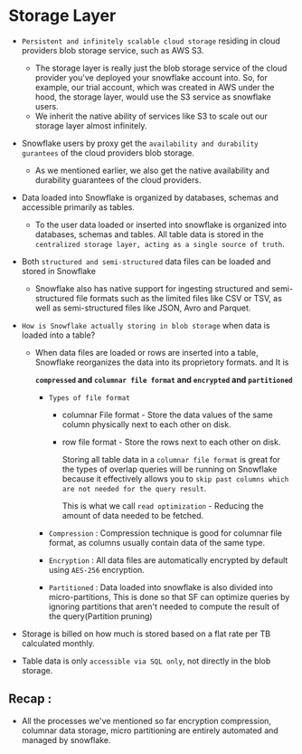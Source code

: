 Storage Layer
====================

* `Persistent and infinitely scalable cloud storage` residing in cloud providers blob storage service, such as AWS S3.
  - The storage layer is really just the blob storage service of the cloud provider you've deployed your snowflake account into.
    So, for example, our trial account, which was created in AWS under the hood, the storage layer, would use the S3 service as snowflake users.
  - We inherit the native ability of services like S3 to scale out our storage layer almost infinitely.

* Snowflake users by proxy get the `availability and durability gurantees` of the cloud providers blob storage.
  - As we mentioned earlier, we also get the native availability and durability guarantees of 
    the cloud providers.

* Data loaded into Snowflake is organized by databases, schemas and accessible primarily as tables.
  - To the user data loaded or inserted into snowflake is organized into databases, schemas and tables.
    All table data is stored in the `centralized storage layer, acting as a single source of truth`.

* Both `structured and semi-structured` data files can be loaded and stored in Snowflake
  - Snowflake also has native support for ingesting structured and semi-structured file formats such as
    the limited files like CSV or TSV, as well as semi-structured files like JSON, Avro and Parquet.

* `How is Snowflake actually storing in blob storage` when data is loaded into a table?

  - When data files are loaded or rows are inserted into a table, 
      Snowflake reorganizes the data into its proprietory formats. and It is
        
    **`compressed` and `columnar file format` and `encrypted` and `partitioned`**

    - `Types of file format`
      - columnar File format - Store the data values of the same column physically next to each other on disk.
      - row file format  - Store the rows next to each other on disk.

        Storing all table data in a `columnar file format` is great for the 
        types of overlap queries will be running on Snowflake because 
        it effectively allows you to `skip past columns which are not needed for the query result`.
        
        This is what we call `read optimization` - Reducing the amount of data needed to be fetched.

    - `Compression` : Compression technique is good for columnar file format, as columns usually contain data of the same type.
    - `Encryption` : All data files are automatically encrypted by default using `AES-256` encryption.
    - `Partitioned` : Data loaded into snowflake is also divided into micro-partitions, This is done so that SF can optimize queries by ignoring partitions that aren't needed to compute the result of the query(Partition pruning)

* Storage is billed on how much is stored based on a flat rate per TB calculated monthly.
* Table data is only `accessible via SQL only`, not directly in the blob storage.

Recap : 
--------
- All the processes we've mentioned so far encryption compression, 
    columnar data storage, micro partitioning are entirely automated and managed by snowflake.